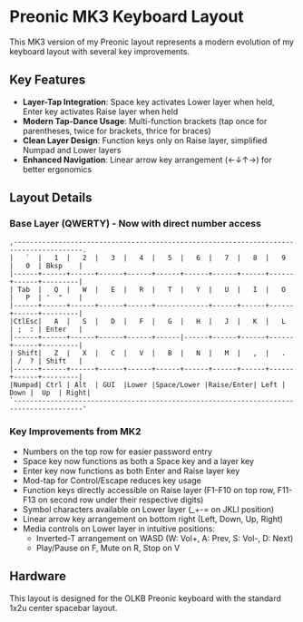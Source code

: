 # Preonic MK3 Keyboard Layout

This MK3 version of my Preonic layout represents a modern evolution of my keyboard layout with several key improvements.

## Key Features

- **Layer-Tap Integration**: Space key activates Lower layer when held, Enter key activates Raise layer when held
- **Modern Tap-Dance Usage**: Multi-function brackets (tap once for parentheses, twice for brackets, thrice for braces)
- **Clean Layer Design**: Function keys only on Raise layer, simplified Numpad and Lower layers
- **Enhanced Navigation**: Linear arrow key arrangement (←↓↑→) for better ergonomics

## Layout Details

### Base Layer (QWERTY) - Now with direct number access
```
,---------------------------------------------------------------------------------------.
|   `  |   1  |   2  |   3  |   4  |   5  |   6  |   7  |   8  |   9  |   0  | Bksp    |
|------+------+------+------+------+------+------+------+------+------+------+---------|
| Tab  |   Q  |   W  |   E  |   R  |   T  |   Y  |   U  |   I  |   O  |   P  | '  "    |
|------+------+------+------+------+-------------+------+------+------+------+---------|
|CtlEsc|   A  |   S  |   D  |   F  |   G  |   H  |   J  |   K  |   L  | ;  : | Enter   |
|------+------+------+------+------+------|------+------+------+------+------+---------|
| Shift|   Z  |   X  |   C  |   V  |   B  |   N  |   M  |   ,  |   .  | /  ? | Shift   |
|------+------+------+------+------+------+------+------+------+------+------+---------|
|Numpad| Ctrl | Alt  | GUI  |Lower |Space/Lower |Raise/Enter| Left | Down |  Up  | Right|
`---------------------------------------------------------------------------------------'
```

### Key Improvements from MK2
- Numbers on the top row for easier password entry
- Space key now functions as both a Space key and a layer key
- Enter key now functions as both Enter and Raise layer key
- Mod-tap for Control/Escape reduces key usage
- Function keys directly accessible on Raise layer (F1-F10 on top row, F11-F13 on second row under their respective digits)
- Symbol characters available on Lower layer (_+-= on JKLI position)
- Linear arrow key arrangement on bottom right (Left, Down, Up, Right)
- Media controls on Lower layer in intuitive positions:
  - Inverted-T arrangement on WASD (W: Vol+, A: Prev, S: Vol-, D: Next)
  - Play/Pause on F, Mute on R, Stop on V

## Hardware
This layout is designed for the OLKB Preonic keyboard with the standard 1x2u center spacebar layout.